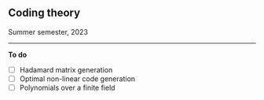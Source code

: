 ## Coding theory

Summer semester, 2023

-----

**To do**

- [ ] Hadamard matrix generation
- [ ] Optimal non-linear code generation
- [ ] Polynomials over a finite field
